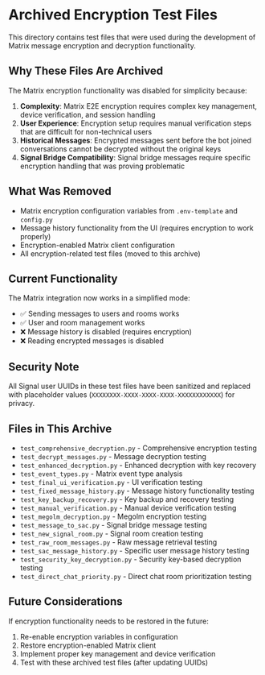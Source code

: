 # Archived Encryption Test Files

This directory contains test files that were used during the development of Matrix message encryption and decryption functionality.

## Why These Files Are Archived

The Matrix encryption functionality was disabled for simplicity because:

1. **Complexity**: Matrix E2E encryption requires complex key management, device verification, and session handling
2. **User Experience**: Encryption setup requires manual verification steps that are difficult for non-technical users
3. **Historical Messages**: Encrypted messages sent before the bot joined conversations cannot be decrypted without the original keys
4. **Signal Bridge Compatibility**: Signal bridge messages require specific encryption handling that was proving problematic

## What Was Removed

- Matrix encryption configuration variables from `.env-template` and `config.py`
- Message history functionality from the UI (requires encryption to work properly)
- Encryption-enabled Matrix client configuration
- All encryption-related test files (moved to this archive)

## Current Functionality

The Matrix integration now works in a simplified mode:
- ✅ Sending messages to users and rooms works
- ✅ User and room management works
- ❌ Message history is disabled (requires encryption)
- ❌ Reading encrypted messages is disabled

## Security Note

All Signal user UUIDs in these test files have been sanitized and replaced with placeholder values (`XXXXXXXX-XXXX-XXXX-XXXX-XXXXXXXXXXXX`) for privacy.

## Files in This Archive

- `test_comprehensive_decryption.py` - Comprehensive encryption testing
- `test_decrypt_messages.py` - Message decryption testing
- `test_enhanced_decryption.py` - Enhanced decryption with key recovery
- `test_event_types.py` - Matrix event type analysis
- `test_final_ui_verification.py` - UI verification testing
- `test_fixed_message_history.py` - Message history functionality testing
- `test_key_backup_recovery.py` - Key backup and recovery testing
- `test_manual_verification.py` - Manual device verification testing
- `test_megolm_decryption.py` - Megolm encryption testing
- `test_message_to_sac.py` - Signal bridge message testing
- `test_new_signal_room.py` - Signal room creation testing
- `test_raw_room_messages.py` - Raw message retrieval testing
- `test_sac_message_history.py` - Specific user message history testing
- `test_security_key_decryption.py` - Security key-based decryption testing
- `test_direct_chat_priority.py` - Direct chat room prioritization testing

## Future Considerations

If encryption functionality needs to be restored in the future:
1. Re-enable encryption variables in configuration
2. Restore encryption-enabled Matrix client
3. Implement proper key management and device verification
4. Test with these archived test files (after updating UUIDs) 